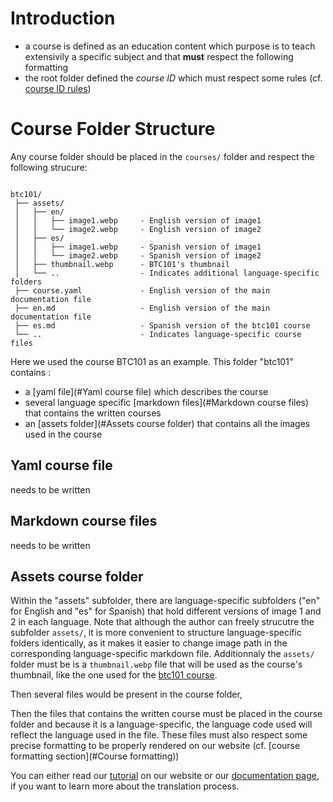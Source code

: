 # Introduction 

- a course is defined as an education content which purpose is to teach extensivily a specific subject and that **must** respect the following formatting
- the root folder defined the *course ID* which must respect some rules (cf. [course ID rules](./course_ID_rules.md))


# Course Folder Structure

Any course folder should be placed in the `courses/` folder and respect the following strucure:

```

btc101/                                                                                                                                   
 ├── assets/  
 │   ├── en/  
 │   │   ├── image1.webp     - English version of image1        
 │   │   └── image2.webp     - English version of image2        
 │   ├── es/        
 │   │   ├── image1.webp     - Spanish version of image1        
 │   │   └── image2.webp     - Spanish version of image2        
 │   ├── thumbnail.webp      - BTC101's thumbnail
 │   └── ..                  - Indicates additional language-specific folders            
 ├── course.yaml             - English version of the main documentation file    
 ├── en.md                   - English version of the main documentation file    
 ├── es.md                   - Spanish version of the btc101 course             
 └── ..                      - Indicates language-specific course files
```

Here we used the course BTC101 as an example. This folder "btc101" contains : 
- a [yaml file](#Yaml course file) which describes the course 
- several language specific [markdown files](#Markdown course files) that contains the written courses
- an [assets folder](#Assets course folder) that contains all the images used in the course

## Yaml course file

needs to be written

## Markdown course files

needs to be written

## Assets course folder

Within the "assets" subfolder,  there are language-specific subfolders ("en" for English and "es" for Spanish) that hold different versions of image 1 and 2 in each language. Note that although the author can freely strucutre the subfolder `assets/`, it is more convenient to structure language-specific folders identically, as it makes it easier to change image path in the corresponding language-specific markdown file. Additionnaly the `assets/` folder must be is a `thumbnail.webp` file that will be used as the course's thumbnail, like the one used for the [btc101 course](https://planb.network/en/courses/btc101).  

Then several files would be present in the course folder, 

Then the files that contains the written course must be placed in the course folder and because it is a language-specific, the language code used will reflect the language used in the file. These files must also respect some precise formatting to be properly rendered on our website (cf. [course formatting section](#Course formatting))

You can either read our [tutorial](planb.network) on our website or our [documentation page](./content-translation-process.md), if you want to learn more about the translation process. 


